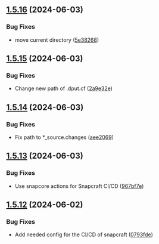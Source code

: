 ## [1.5.16](https://github.com/ghfetch/ghfetch/compare/v1.5.15...v1.5.16) (2024-06-03)


### Bug Fixes

* move current directory ([5e38268](https://github.com/ghfetch/ghfetch/commit/5e382681948950cff2b589c01a3e31776b9a7b03))



## [1.5.15](https://github.com/ghfetch/ghfetch/compare/v1.5.14...v1.5.15) (2024-06-03)


### Bug Fixes

* Change new path of .dput.cf ([2a9e32e](https://github.com/ghfetch/ghfetch/commit/2a9e32e9be8c7273503c53304fced463394fdd41))



## [1.5.14](https://github.com/ghfetch/ghfetch/compare/v1.5.13...v1.5.14) (2024-06-03)


### Bug Fixes

* Fix path to *_source.changes ([aee2069](https://github.com/ghfetch/ghfetch/commit/aee2069f505480c6a37fb7289a6bdd3e949c8e24))



## [1.5.13](https://github.com/ghfetch/ghfetch/compare/v1.5.12...v1.5.13) (2024-06-03)


### Bug Fixes

* Use snapcore actions for Snapcraft CI/CD ([967bf7e](https://github.com/ghfetch/ghfetch/commit/967bf7e1b618ae92b493db0c1c3d862303147408))



## [1.5.12](https://github.com/ghfetch/ghfetch/compare/v1.5.11...v1.5.12) (2024-06-02)


### Bug Fixes

* Add needed config for the CI/CD of snapcraft ([0793fde](https://github.com/ghfetch/ghfetch/commit/0793fde8b069cc5a70865af879b25ace0468da26))



